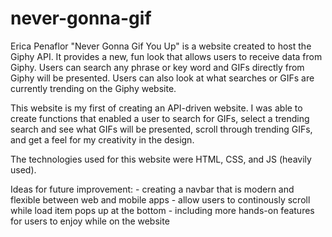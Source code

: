 # never-gonna-gif

Erica Penaflor
"Never Gonna Gif You Up" is a website created to host the Giphy API. It provides a new, 
fun look that allows users to receive data from Giphy. Users can search any phrase or 
key word and GIFs directly from Giphy will be presented. Users can also look at what 
searches or GIFs are currently trending on the Giphy website.

This website is my first of creating an API-driven website. I was able to create functions
that enabled a user to search for GIFs, select a trending search and see what GIFs will be
presented, scroll through trending GIFs, and get a feel for my creativity in the design.

The technologies used for this website were HTML, CSS, and JS (heavily used).

Ideas for future improvement:
    - creating a navbar that is modern and flexible between web and mobile apps
    - allow users to continously scroll while load item pops up at the bottom
    - including more hands-on features for users to enjoy while on the website